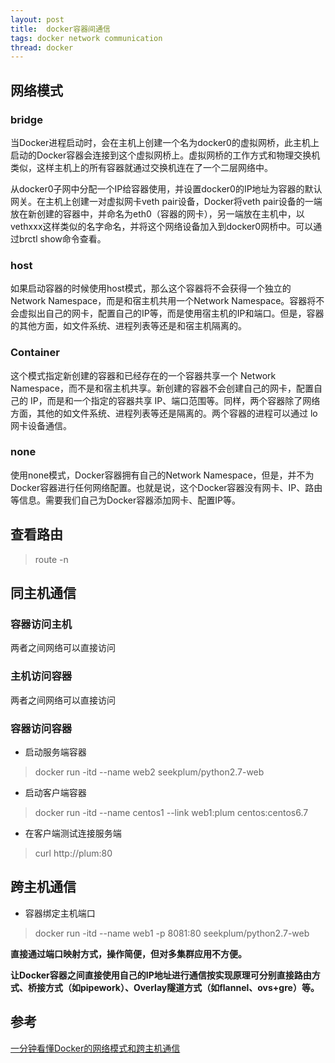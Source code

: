 ```yaml
---
layout: post
title:  docker容器间通信
tags: docker network communication
thread: docker
---
```

## 网络模式

### bridge
当Docker进程启动时，会在主机上创建一个名为docker0的虚拟网桥，此主机上启动的Docker容器会连接到这个虚拟网桥上。虚拟网桥的工作方式和物理交换机类似，这样主机上的所有容器就通过交换机连在了一个二层网络中。

从docker0子网中分配一个IP给容器使用，并设置docker0的IP地址为容器的默认网关。在主机上创建一对虚拟网卡veth pair设备，Docker将veth pair设备的一端放在新创建的容器中，并命名为eth0（容器的网卡），另一端放在主机中，以vethxxx这样类似的名字命名，并将这个网络设备加入到docker0网桥中。可以通过brctl show命令查看。

### host
如果启动容器的时候使用host模式，那么这个容器将不会获得一个独立的Network Namespace，而是和宿主机共用一个Network Namespace。容器将不会虚拟出自己的网卡，配置自己的IP等，而是使用宿主机的IP和端口。但是，容器的其他方面，如文件系统、进程列表等还是和宿主机隔离的。

### Container
这个模式指定新创建的容器和已经存在的一个容器共享一个 Network Namespace，而不是和宿主机共享。新创建的容器不会创建自己的网卡，配置自己的 IP，而是和一个指定的容器共享 IP、端口范围等。同样，两个容器除了网络方面，其他的如文件系统、进程列表等还是隔离的。两个容器的进程可以通过 lo 网卡设备通信。

### none
使用none模式，Docker容器拥有自己的Network Namespace，但是，并不为Docker容器进行任何网络配置。也就是说，这个Docker容器没有网卡、IP、路由等信息。需要我们自己为Docker容器添加网卡、配置IP等。

## 查看路由
> route -n

## 同主机通信

### 容器访问主机
两者之间网络可以直接访问

### 主机访问容器
两者之间网络可以直接访问

### 容器访问容器
* 启动服务端容器

> docker run -itd \-\-name web2 seekplum/python2.7-web

* 启动客户端容器

> docker run -itd \-\-name centos1 \-\-link web1:plum centos:centos6.7

* 在客户端测试连接服务端

> curl http://plum:80

## 跨主机通信
* 容器绑定主机端口

> docker run -itd \-\-name web1 -p 8081:80 seekplum/python2.7-web

**直接通过端口映射方式，操作简便，但对多集群应用不方便。**

**让Docker容器之间直接使用自己的IP地址进行通信按实现原理可分别直接路由方式、桥接方式（如pipework）、Overlay隧道方式（如flannel、ovs+gre）等。**


## 参考
[一分钟看懂Docker的网络模式和跨主机通信](https://www.cnblogs.com/yy-cxd/p/6553624.html)
